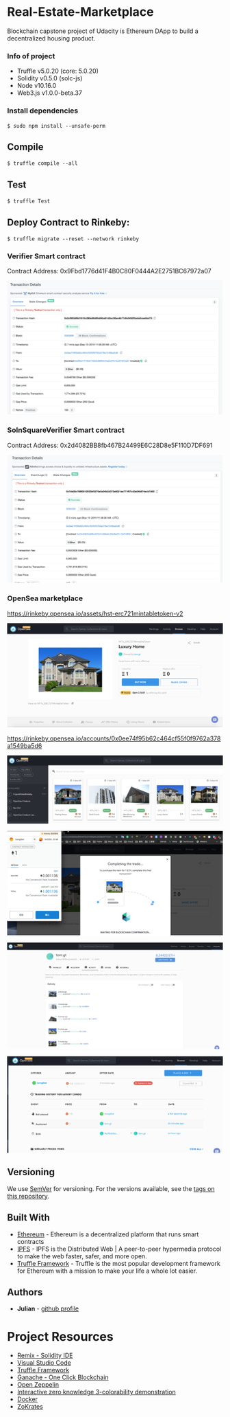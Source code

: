# Real-Estate-Marketplace

Blockchain capstone project of Udacity is Ethereum DApp to build a decentralized housing product.

### Info of project

* Truffle v5.0.20 (core: 5.0.20)
* Solidity v0.5.0 (solc-js)
* Node v10.16.0
* Web3.js v1.0.0-beta.37

### Install dependencies

```
$ sudo npm install --unsafe-perm
```

## Compile 

```
$ truffle compile --all
```

## Test

```
$ truffle Test
```

## Deploy Contract to Rinkeby:

```
$ truffle migrate --reset --network rinkeby
```

### Verifier Smart contract

Contract Address: 0x9Fbd1776d41F4B0C80F0444A2E2751BC67972a07

![Verifier](img/Verifier.png)

### SolnSquareVerifier Smart contract

Contract Address: 0x2d4082BB8fb467B24499E6C28D8e5F110D7DF691

![SolnSquareVerifier](img/SolnSquareVerifier.png)

### OpenSea marketplace

https://rinkeby.opensea.io/assets/hst-erc721mintabletoken-v2


![marketplace](img/1.png)

https://rinkeby.opensea.io/accounts/0x0ee74f95b62c464cf55f0f9762a378a1549ba5d6

![marketplace](img/3.png)

![marketplace](img/4.png)

![marketplace](img/5.png)

![marketplace](img/6.png)


## Versioning

We use [SemVer](http://semver.org/) for versioning. For the versions available, see the [tags on this repository](https://github.com/your/project/tags).

## Built With

* [Ethereum](https://www.ethereum.org/) - Ethereum is a decentralized platform that runs smart contracts
* [IPFS](https://ipfs.io/) - IPFS is the Distributed Web | A peer-to-peer hypermedia protocol
to make the web faster, safer, and more open.
* [Truffle Framework](http://truffleframework.com/) - Truffle is the most popular development framework for Ethereum with a mission to make your life a whole lot easier.

## Authors

* **Julian** - [github profile](https://github.com/juliannic)


# Project Resources

* [Remix - Solidity IDE](https://remix.ethereum.org/)
* [Visual Studio Code](https://code.visualstudio.com/)
* [Truffle Framework](https://truffleframework.com/)
* [Ganache - One Click Blockchain](https://truffleframework.com/ganache)
* [Open Zeppelin ](https://openzeppelin.org/)
* [Interactive zero knowledge 3-colorability demonstration](http://web.mit.edu/~ezyang/Public/graph/svg.html)
* [Docker](https://docs.docker.com/install/)
* [ZoKrates](https://github.com/Zokrates/ZoKrates)
